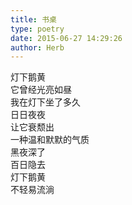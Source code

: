 ```yaml
---  
title: 书桌  
type: poetry  
date: 2015-06-27 14:29:26  
author: Herb    
---  
```

灯下鹅黄  
它曾经光亮如昼  
我在灯下坐了多久  
日日夜夜  
让它衰颓出  
一种温和默默的气质  
黑夜深了  
百日隐去  
灯下鹅黄  
不轻易流淌
